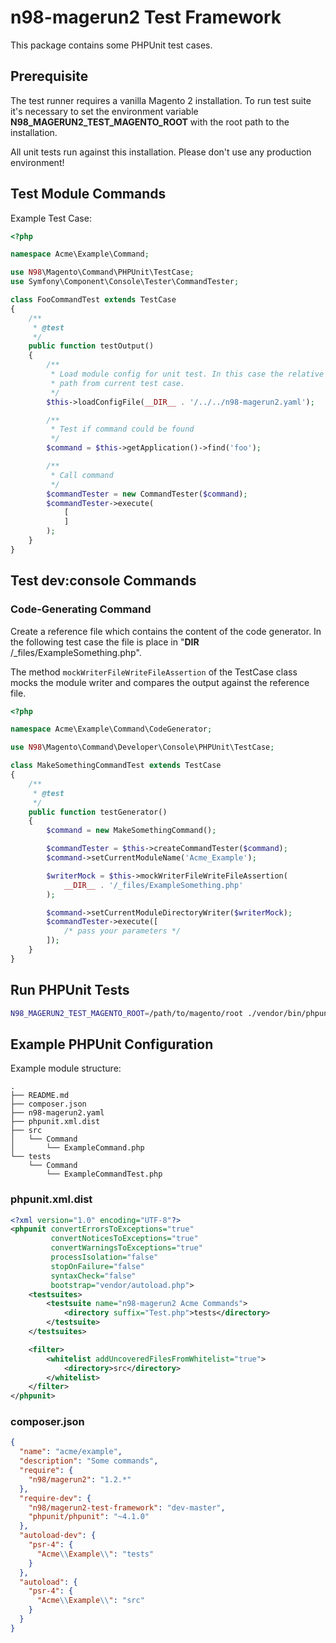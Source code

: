 # n98-magerun2 Test Framework

This package contains some PHPUnit test cases.

## Prerequisite

The test runner requires a vanilla Magento 2 installation.
To run test suite it's necessary to set the environment variable **N98_MAGERUN2_TEST_MAGENTO_ROOT** with the root path to the installation.

All unit tests run against this installation. Please don't use any production
environment!

## Test Module Commands

Example Test Case:

```php
<?php

namespace Acme\Example\Command;

use N98\Magento\Command\PHPUnit\TestCase;
use Symfony\Component\Console\Tester\CommandTester;

class FooCommandTest extends TestCase
{
    /**
     * @test
     */
    public function testOutput()
    {
        /**
         * Load module config for unit test. In this case the relative
         * path from current test case.
         */
        $this->loadConfigFile(__DIR__ . '/../../n98-magerun2.yaml');

        /**
         * Test if command could be found
         */
        $command = $this->getApplication()->find('foo');

        /**
         * Call command
         */
        $commandTester = new CommandTester($command);
        $commandTester->execute(
            [
            ]
        );
    }
}
```


## Test dev:console Commands

### Code-Generating Command

Create a reference file which contains the content of the code generator.
In the following test case the file is place in "__DIR__ /_files/ExampleSomething.php".

The method `mockWriterFileWriteFileAssertion` of the TestCase class mocks the module writer and compares the output against the reference file.

```php
<?php

namespace Acme\Example\Command\CodeGenerator;

use N98\Magento\Command\Developer\Console\PHPUnit\TestCase;

class MakeSomethingCommandTest extends TestCase
{
    /**
     * @test
     */
    public function testGenerator()
    {
        $command = new MakeSomethingCommand();

        $commandTester = $this->createCommandTester($command);
        $command->setCurrentModuleName('Acme_Example');

        $writerMock = $this->mockWriterFileWriteFileAssertion(
            __DIR__ . '/_files/ExampleSomething.php'
        );

        $command->setCurrentModuleDirectoryWriter($writerMock);
        $commandTester->execute([
            /* pass your parameters */
        ]);
    }
}
```

## Run PHPUnit Tests

```bash
N98_MAGERUN2_TEST_MAGENTO_ROOT=/path/to/magento/root ./vendor/bin/phpunit
```

## Example PHPUnit Configuration

Example module structure:

```plain
.
├── README.md
├── composer.json
├── n98-magerun2.yaml
├── phpunit.xml.dist
├── src
│   └── Command
│       └── ExampleCommand.php
└── tests
    └── Command
        └── ExampleCommandTest.php
```

### phpunit.xml.dist

```xml
<?xml version="1.0" encoding="UTF-8"?>
<phpunit convertErrorsToExceptions="true"
         convertNoticesToExceptions="true"
         convertWarningsToExceptions="true"
         processIsolation="false"
         stopOnFailure="false"
         syntaxCheck="false"
         bootstrap="vendor/autoload.php">
    <testsuites>
        <testsuite name="n98-magerun2 Acme Commands">
            <directory suffix="Test.php">tests</directory>
        </testsuite>
    </testsuites>

    <filter>
        <whitelist addUncoveredFilesFromWhitelist="true">
            <directory>src</directory>
        </whitelist>
    </filter>
</phpunit>
```

### composer.json

```json
{
  "name": "acme/example",
  "description": "Some commands",
  "require": {
    "n98/magerun2": "1.2.*"
  },
  "require-dev": {
    "n98/magerun2-test-framework": "dev-master",
    "phpunit/phpunit": "~4.1.0"
  },
  "autoload-dev": {
    "psr-4": {
      "Acme\\Example\\": "tests"
    }
  },
  "autoload": {
    "psr-4": {
      "Acme\\Example\\": "src"
    }
  }
}
```
